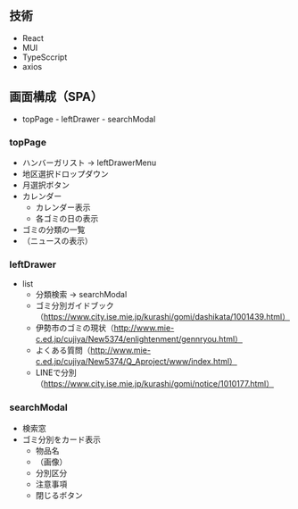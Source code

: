 ## 技術
- React
- MUI
- TypeSccript
- axios

## 画面構成（SPA）
- topPage - leftDrawer - searchModal

### topPage
- ハンバーガリスト → leftDrawerMenu
- 地区選択ドロップダウン
- 月選択ボタン
- カレンダー
    - カレンダー表示
    - 各ゴミの日の表示
- ゴミの分類の一覧
- （ニュースの表示）

### leftDrawer
- list
    - 分類検索 → searchModal
    - ゴミ分別ガイドブック（https://www.city.ise.mie.jp/kurashi/gomi/dashikata/1001439.html）
    - 伊勢市のゴミの現状（http://www.mie-c.ed.jp/cujiya/New5374/enlightenment/gennryou.html）
    - よくある質問（http://www.mie-c.ed.jp/cujiya/New5374/Q_Aproject/www/index.html）
    - LINEで分別（https://www.city.ise.mie.jp/kurashi/gomi/notice/1010177.html）

### searchModal
- 検索窓
- ゴミ分別をカード表示
    - 物品名
    - （画像）
    - 分別区分
    - 注意事項
    - 閉じるボタン